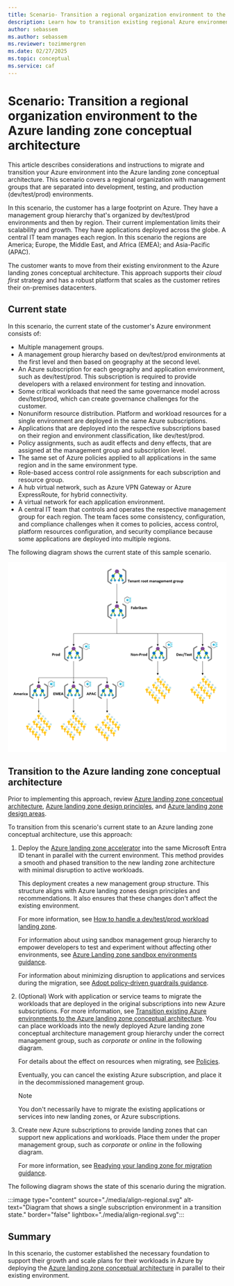 ```yaml
---
title: Scenario- Transition a regional organization environment to the Azure landing zone conceptual architecture
description: Learn how to transition existing regional Azure environments comprised of multiple management groups into the Azure landing zone conceptual architecture.
author: sebassem
ms.author: sebassem
ms.reviewer: tozimmergren
ms.date: 02/27/2025
ms.topic: conceptual
ms.service: caf
---
```


<!-- docutune:casing resourceType resourceTypes resourceId resourceIds -->

# Scenario: Transition a regional organization environment to the Azure landing zone conceptual architecture

This article describes considerations and instructions to migrate and transition your Azure environment into the Azure landing zone conceptual architecture. This scenario covers a regional organization with management groups that are separated into development, testing, and production (dev/test/prod) environments.

In this scenario, the customer has a large footprint on Azure. They have a management group hierarchy that's organized by dev/test/prod environments and then by region. Their current implementation limits their scalability and growth. They have applications deployed across the globe. A central IT team manages each region. In this scenario the regions are America; Europe, the Middle East, and Africa (EMEA); and Asia-Pacific (APAC).

The customer wants to move from their existing environment to the Azure landing zones conceptual architecture. This approach supports their *cloud first* strategy and has a robust platform that scales as the customer retires their on-premises datacenters.

## Current state

In this scenario, the current state of the customer's Azure environment consists of:

- Multiple management groups.
- A management group hierarchy based on dev/test/prod environments at the first level and then based on geography at the second level.
- An Azure subscription for each geography and application environment, such as dev/test/prod. This subscription is required to provide developers with a relaxed environment for testing and innovation.
- Some critical workloads that need the same governance model across dev/test/prod, which can create governance challenges for the customer.
- Nonuniform resource distribution. Platform and workload resources for a single environment are deployed in the same Azure subscriptions.
- Applications that are deployed into the respective subscriptions based on their region and environment classification, like dev/test/prod.
- Policy assignments, such as audit effects and deny effects, that are assigned at the management group and subscription level.
- The same set of Azure policies applied to all applications in the same region and in the same environment type.
- Role-based access control role assignments for each subscription and resource group.
- A hub virtual network, such as Azure VPN Gateway or Azure ExpressRoute, for hybrid connectivity.
- A virtual network for each application environment.
- A central IT team that controls and operates the respective management group for each region. The team faces some consistency, configuration, and compliance challenges when it comes to policies, access control, platform resources configuration, and security compliance because some applications are deployed into multiple regions.

The following diagram shows the current state of this sample scenario.

![Diagram that shows the regional organization environment.](./media/align-scenario-regional.png)

## Transition to the Azure landing zone conceptual architecture

Prior to implementing this approach, review [Azure landing zone conceptual architecture](./index.md), [Azure landing zone design principles](./design-principles.md), and [Azure landing zone design areas](./design-areas.md).

To transition from this scenario's current state to an Azure landing zone conceptual architecture, use this approach:

1. Deploy the [Azure landing zone accelerator](/azure/architecture/landing-zones/landing-zone-deploy#platform) into the same Microsoft Entra ID tenant in parallel with the current environment. This method provides a smooth and phased transition to the new landing zone architecture with minimal disruption to active workloads.

   This deployment creates a new management group structure. This structure aligns with Azure landing zones design principles and recommendations. It also ensures that these changes don't affect the existing environment.

   For more information, see [How to handle a dev/test/prod workload landing zone](./../enterprise-scale/faq.md#how-do-we-handle-devtestproduction-workload-landing-zones-in-azure-landing-zone-architecture).

   For information about using sandbox management group hierarchy to empower developers to test and experiment without affecting other environments, see [Azure Landing zone sandbox environments guidance](/azure/cloud-adoption-framework/ready/considerations/sandbox-environments).

   For information about minimizing disruption to applications and services during the migration, see [Adopt policy-driven guardrails guidance](../enterprise-scale/dine-guidance.md).

1. (Optional) Work with application or service teams to migrate the workloads that are deployed in the original subscriptions into new Azure subscriptions. For more information, see [Transition existing Azure environments to the Azure landing zone conceptual architecture](./../enterprise-scale/transition.md#move-resources-in-azure). You can place workloads into the newly deployed Azure landing zone conceptual architecture management group hierarchy under the correct management group, such as *corporate* or *online* in the following diagram.

   For details about the effect on resources when migrating, see [Policies](./../enterprise-scale/transition.md#policies).

   Eventually, you can cancel the existing Azure subscription, and place it in the decommissioned management group.

   > [!NOTE]
   > You don't necessarily have to migrate the existing applications or services into new landing zones, or Azure subscriptions.

1. Create new Azure subscriptions to provide landing zones that can support new applications and workloads. Place them under the proper management group, such as *corporate* or *online* in the following diagram.

   For more information, see [Readying your landing zone for migration guidance](../.././migrate/azure-migration-guide/ready-alz.md).

The following diagram shows the state of this scenario during the migration.

:::image type="content" source="./media/align-regional.svg" alt-text="Diagram that shows a single subscription environment in a transition state." border="false" lightbox="./media/align-regional.svg":::

## Summary

In this scenario, the customer established the necessary foundation to support their growth and scale plans for their workloads in Azure by deploying the [Azure landing zone conceptual architecture](./index.md#azure-landing-zone-architecture) in parallel to their existing environment.
